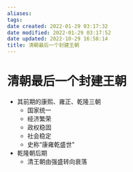 ```yaml
---
aliases: 
tags: 
date created: 2022-01-29 03:17:32
date modified: 2022-01-29 03:17:52
date updated: 2022-10-29 16:58:14
title: 清朝最后一个封建王朝
---
```


# 清朝最后一个封建王朝

- 其前期的康熙、雍正、乾隆三朝
  - 国家统一
  - 经济繁荣
  - 政权稳固
  - 社会稳定
  - 史称“康雍乾盛世”
- 乾隆朝后期
  - 清王朝由强盛转向衰落

